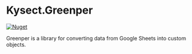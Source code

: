 # Kysect.Greenper
[![Nuget](https://img.shields.io/nuget/v/Kysect.Greenper?style=flat-square)](https://www.nuget.org/packages/Kysect.Greenper/)

Greenper is a library for converting data from Google Sheets into custom objects.
